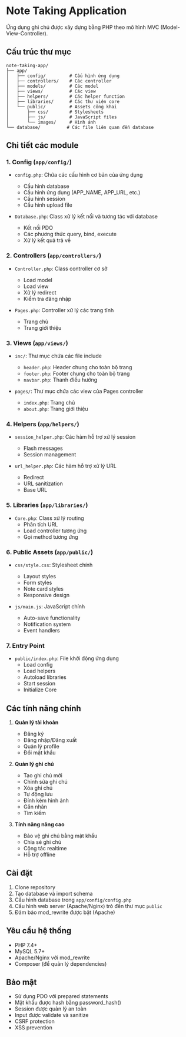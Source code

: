 # Note Taking Application

Ứng dụng ghi chú được xây dựng bằng PHP theo mô hình MVC (Model-View-Controller).

## Cấu trúc thư mục

```
note-taking-app/
├── app/
│   ├── config/         # Cấu hình ứng dụng
│   ├── controllers/    # Các controller
│   ├── models/         # Các model
│   ├── views/          # Các view
│   ├── helpers/        # Các helper function
│   ├── libraries/      # Các thư viện core
│   └── public/         # Assets công khai
│       ├── css/        # Stylesheets
│       ├── js/         # JavaScript files
│       └── images/     # Hình ảnh
└── database/          # Các file liên quan đến database
```

## Chi tiết các module

### 1. Config (`app/config/`)
- `config.php`: Chứa các cấu hình cơ bản của ứng dụng
  - Cấu hình database
  - Cấu hình ứng dụng (APP_NAME, APP_URL, etc.)
  - Cấu hình session
  - Cấu hình upload file

- `Database.php`: Class xử lý kết nối và tương tác với database
  - Kết nối PDO
  - Các phương thức query, bind, execute
  - Xử lý kết quả trả về

### 2. Controllers (`app/controllers/`)
- `Controller.php`: Class controller cơ sở
  - Load model
  - Load view
  - Xử lý redirect
  - Kiểm tra đăng nhập

- `Pages.php`: Controller xử lý các trang tĩnh
  - Trang chủ
  - Trang giới thiệu

### 3. Views (`app/views/`)
- `inc/`: Thư mục chứa các file include
  - `header.php`: Header chung cho toàn bộ trang
  - `footer.php`: Footer chung cho toàn bộ trang
  - `navbar.php`: Thanh điều hướng

- `pages/`: Thư mục chứa các view của Pages controller
  - `index.php`: Trang chủ
  - `about.php`: Trang giới thiệu

### 4. Helpers (`app/helpers/`)
- `session_helper.php`: Các hàm hỗ trợ xử lý session
  - Flash messages
  - Session management

- `url_helper.php`: Các hàm hỗ trợ xử lý URL
  - Redirect
  - URL sanitization
  - Base URL

### 5. Libraries (`app/libraries/`)
- `Core.php`: Class xử lý routing
  - Phân tích URL
  - Load controller tương ứng
  - Gọi method tương ứng

### 6. Public Assets (`app/public/`)
- `css/style.css`: Stylesheet chính
  - Layout styles
  - Form styles
  - Note card styles
  - Responsive design

- `js/main.js`: JavaScript chính
  - Auto-save functionality
  - Notification system
  - Event handlers

### 7. Entry Point
- `public/index.php`: File khởi động ứng dụng
  - Load config
  - Load helpers
  - Autoload libraries
  - Start session
  - Initialize Core

## Các tính năng chính

1. **Quản lý tài khoản**
   - Đăng ký
   - Đăng nhập/Đăng xuất
   - Quản lý profile
   - Đổi mật khẩu

2. **Quản lý ghi chú**
   - Tạo ghi chú mới
   - Chỉnh sửa ghi chú
   - Xóa ghi chú
   - Tự động lưu
   - Đính kèm hình ảnh
   - Gắn nhãn
   - Tìm kiếm

3. **Tính năng nâng cao**
   - Bảo vệ ghi chú bằng mật khẩu
   - Chia sẻ ghi chú
   - Cộng tác realtime
   - Hỗ trợ offline

## Cài đặt

1. Clone repository
2. Tạo database và import schema
3. Cấu hình database trong `app/config/config.php`
4. Cấu hình web server (Apache/Nginx) trỏ đến thư mục `public`
5. Đảm bảo mod_rewrite được bật (Apache)

## Yêu cầu hệ thống

- PHP 7.4+
- MySQL 5.7+
- Apache/Nginx với mod_rewrite
- Composer (để quản lý dependencies)

## Bảo mật

- Sử dụng PDO với prepared statements
- Mật khẩu được hash bằng password_hash()
- Session được quản lý an toàn
- Input được validate và sanitize
- CSRF protection
- XSS prevention 
